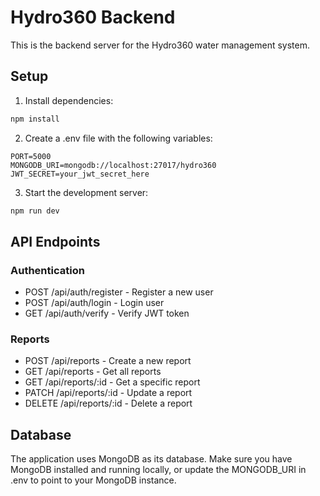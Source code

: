 # Hydro360 Backend

This is the backend server for the Hydro360 water management system.

## Setup

1. Install dependencies:
```bash
npm install
```

2. Create a .env file with the following variables:
```
PORT=5000
MONGODB_URI=mongodb://localhost:27017/hydro360
JWT_SECRET=your_jwt_secret_here
```

3. Start the development server:
```bash
npm run dev
```

## API Endpoints

### Authentication
- POST /api/auth/register - Register a new user
- POST /api/auth/login - Login user
- GET /api/auth/verify - Verify JWT token

### Reports
- POST /api/reports - Create a new report
- GET /api/reports - Get all reports
- GET /api/reports/:id - Get a specific report
- PATCH /api/reports/:id - Update a report
- DELETE /api/reports/:id - Delete a report

## Database

The application uses MongoDB as its database. Make sure you have MongoDB installed and running locally, or update the MONGODB_URI in .env to point to your MongoDB instance.
